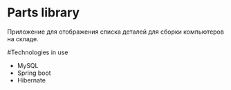 # Parts library
Приложение для отображения списка деталей для сборки компьютеров на складе.

#Technologies in use
- MySQL
- Spring boot
- Hibernate

